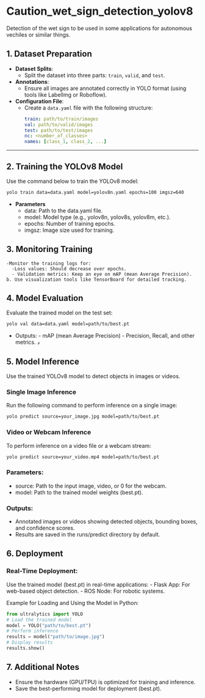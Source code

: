 # Caution_wet_sign_detection_yolov8
Detection of the wet sign to be used in some applications for autonomous vechiles or similar things.

## 1. Dataset Preparation

- **Dataset Splits**: 
  - Split the dataset into three parts: `train`, `valid`, and `test`.
- **Annotations**:
  - Ensure all images are annotated correctly in YOLO format (using tools like LabelImg or Roboflow).
- **Configuration File**: 
  - Create a `data.yaml` file with the following structure:
    ```yaml
    train: path/to/train/images
    val: path/to/valid/images
    test: path/to/test/images
    nc: <number_of_classes>
    names: [class_1, class_2, ...]
    ```

---

## 2. Training the YOLOv8 Model

Use the command below to train the YOLOv8 model:

```bash
yolo train data=data.yaml model=yolov8n.yaml epochs=100 imgsz=640
```

- **Parameters**
    - data: Path to the data.yaml file.
    - model: Model type (e.g., yolov8n, yolov8s, yolov8m, etc.).
    - epochs: Number of training epochs.
    - imgsz: Image size used for training.

## 3. Monitoring Training
    -Monitor the training logs for:
      -Loss values: Should decrease over epochs.
      - Validation metrics: Keep an eye on mAP (mean Average Precision).
    b. Use visualization tools like TensorBoard for detailed tracking.

## 4. Model Evaluation
Evaluate the trained model on the test set:
```bash
yolo val data=data.yaml model=path/to/best.pt
```
- Outputs:
        - mAP (mean Average Precision)
        - Precision, Recall, and other metrics.
  د
## 5. Model Inference

Use the trained YOLOv8 model to detect objects in images or videos.

### Single Image Inference
Run the following command to perform inference on a single image:
```bash
yolo predict source=your_image.jpg model=path/to/best.pt
```

### Video or Webcam Inference
To perform inference on a video file or a webcam stream:
```bash
yolo predict source=your_video.mp4 model=path/to/best.pt
```

### Parameters:
- source: Path to the input image, video, or 0 for the webcam.
- model: Path to the trained model weights (best.pt).
### Outputs:
- Annotated images or videos showing detected objects, bounding boxes, and confidence scores.
- Results are saved in the runs/predict directory by default.


## 6. Deployment
### Real-Time Deployment:
Use the trained model (best.pt) in real-time applications:
      - Flask App: For web-based object detection.
      - ROS Node: For robotic systems.

Example for Loading and Using the Model in Python:
```python
from ultralytics import YOLO
# Load the trained model
model = YOLO("path/to/best.pt")
# Perform inference
results = model("path/to/image.jpg")
# Display results
results.show()
```

## 7. Additional Notes
- Ensure the hardware (GPU/TPU) is optimized for training and inference.
- Save the best-performing model for deployment (best.pt).

